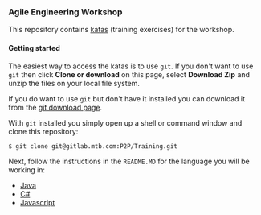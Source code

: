 ### Agile Engineering Workshop

This repository contains [katas](https://en.wikipedia.org/wiki/Kata_(programming)) (training exercises) for the workshop.

#### Getting started
The easiest way to access the katas is to use `git`. If you don't want to use `git` then
click **Clone or download** on this page, select **Download Zip** and unzip the files on your local file system.

If you do want to use `git` but don't have it installed you can download it from the [git download page](https://git-scm.com/download/).

With `git` installed you simply open up a shell or command window and clone this repository:

```
$ git clone git@gitlab.mtb.com:P2P/Training.git
```

Next, follow the instructions in the `README.MD` for the language you will be working in:

 * [Java](java/README.md)
 * [C#](cs/README.md)
 * [Javascript](js/README.md)
